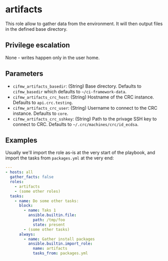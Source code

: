 # artifacts
This role allow to gather data from the environment. It will then output files
in the defined base directory.

## Privilege escalation
None - writes happen only in the user home.

## Parameters
* `cifmw_artifacts_basedir`: (String) Base directory. Defaults to `cifmw_basedir` which defaults to `~/ci-framework-data`.
* `cifmw_artifacts_crc_host`: (String) Hostname of the CRC instance. Defaults to `api.crc.testing`.
* `cifmw_artifacts_crc_user`: (String) Username to connect to the CRC instance. Defaults to `core`.
* `cifmw_artifacts_crc_sshkey`: (String) Path to the privage SSH key to connect to CRC. Defaults to `~/.crc/machines/crc/id_ecdsa`.

## Examples
Usually we'll import the role as-is at the very start of the playbook, and
import the tasks from `packages.yml` at the very end:
```YAML
---
- hosts: all
  gather_facts: false
  roles:
    - artifacts
    - (some other roles)
  tasks:
    - name: Do some other tasks:
      block:
        - name: Taks 1
          ansible.builtin.file:
            path: /tmp/foo
            state: present
        - (some other tasks)
      always:
        - name: Gather install packages
          ansible.builtin.import_role:
            name: artifacts
            tasks_from: packages.yml
```
